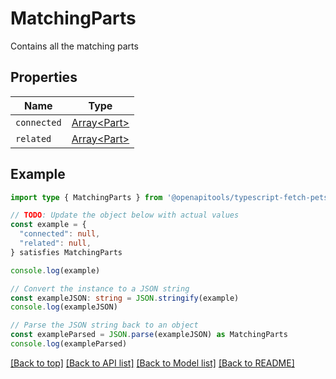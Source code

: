 
# MatchingParts

Contains all the matching parts

## Properties

Name | Type
------------ | -------------
`connected` | [Array&lt;Part&gt;](Part.md)
`related` | [Array&lt;Part&gt;](Part.md)

## Example

```typescript
import type { MatchingParts } from '@openapitools/typescript-fetch-petstore'

// TODO: Update the object below with actual values
const example = {
  "connected": null,
  "related": null,
} satisfies MatchingParts

console.log(example)

// Convert the instance to a JSON string
const exampleJSON: string = JSON.stringify(example)
console.log(exampleJSON)

// Parse the JSON string back to an object
const exampleParsed = JSON.parse(exampleJSON) as MatchingParts
console.log(exampleParsed)
```

[[Back to top]](#) [[Back to API list]](../README.md#api-endpoints) [[Back to Model list]](../README.md#models) [[Back to README]](../README.md)


